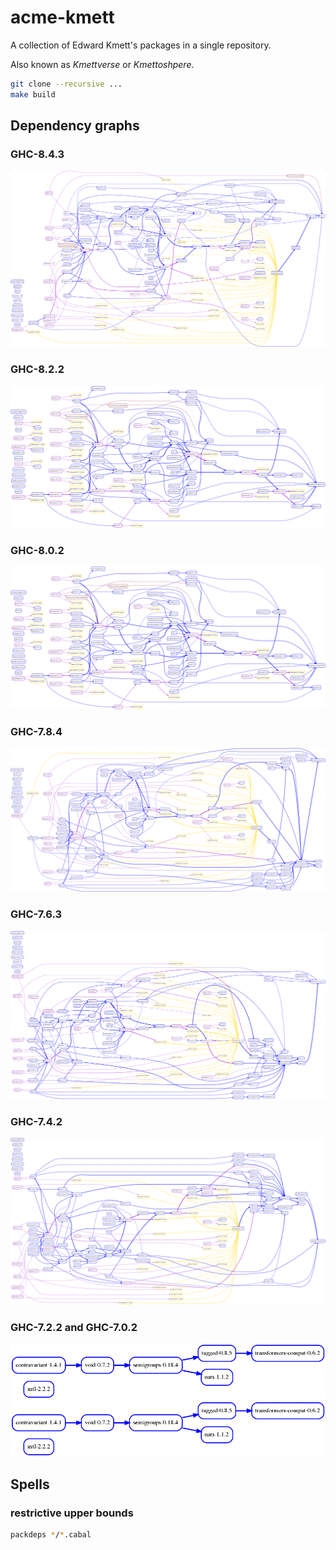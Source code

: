 # acme-kmett

A collection of Edward Kmett's packages in a single repository.

Also known as *Kmettverse* or *Kmettoshpere*.

```bash
git clone --recursive ...
make build
```

## Dependency graphs

### GHC-8.4.3

![deps-8.4](https://raw.githubusercontent.com/phadej/acme-kmett/master/deps.8.4.3.png)

### GHC-8.2.2

![deps](https://raw.githubusercontent.com/phadej/acme-kmett/master/deps.8.2.2.png)

### GHC-8.0.2

![deps](https://raw.githubusercontent.com/phadej/acme-kmett/master/deps.8.0.2.png)

### GHC-7.8.4

![deps-7.8](https://raw.githubusercontent.com/phadej/acme-kmett/master/deps.7.8.4.png)

### GHC-7.6.3

![deps-7.6](https://raw.githubusercontent.com/phadej/acme-kmett/master/deps.7.6.3.png)

### GHC-7.4.2

![deps-7.4](https://raw.githubusercontent.com/phadej/acme-kmett/master/deps.7.4.2.png)

### GHC-7.2.2 and GHC-7.0.2

![deps-7.2](https://raw.githubusercontent.com/phadej/acme-kmett/master/deps.7.2.2.png)
![deps-7.0](https://raw.githubusercontent.com/phadej/acme-kmett/master/deps.7.0.4.png)

## Spells

### restrictive upper bounds

```bash
packdeps */*.cabal
```
